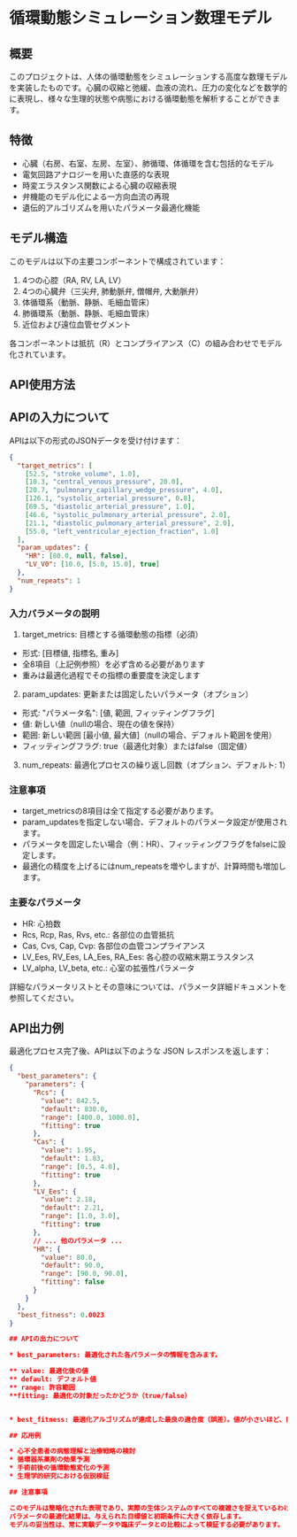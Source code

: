 # 循環動態シミュレーション数理モデル

## 概要

このプロジェクトは、人体の循環動態をシミュレーションする高度な数理モデルを実装したものです。心臓の収縮と弛緩、血液の流れ、圧力の変化などを数学的に表現し、様々な生理的状態や病態における循環動態を解析することができます。

## 特徴

- 心臓（右房、右室、左房、左室）、肺循環、体循環を含む包括的なモデル
- 電気回路アナロジーを用いた直感的な表現
- 時変エラスタンス関数による心臓の収縮表現
- 弁機能のモデル化による一方向血流の再現
- 遺伝的アルゴリズムを用いたパラメータ最適化機能

## モデル構造

このモデルは以下の主要コンポーネントで構成されています：

1. 4つの心腔（RA, RV, LA, LV）
2. 4つの心臓弁（三尖弁, 肺動脈弁, 僧帽弁, 大動脈弁）
3. 体循環系（動脈、静脈、毛細血管床）
4. 肺循環系（動脈、静脈、毛細血管床）
5. 近位および遠位血管セグメント

各コンポーネントは抵抗（R）とコンプライアンス（C）の組み合わせでモデル化されています。



## API使用方法

## APIの入力について
APIは以下の形式のJSONデータを受け付けます：
```json
{
  "target_metrics": [
    [52.5, "stroke_volume", 1.0],
    [10.3, "central_venous_pressure", 20.0],
    [20.7, "pulmonary_capillary_wedge_pressure", 4.0],
    [126.1, "systolic_arterial_pressure", 0.8],
    [69.5, "diastolic_arterial_pressure", 1.0],
    [46.6, "systolic_pulmonary_arterial_pressure", 2.0],
    [21.1, "diastolic_pulmonary_arterial_pressure", 2.0],
    [55.0, "left_ventricular_ejection_fraction", 1.0]
  ],
  "param_updates": {
    "HR": [80.0, null, false],
    "LV_V0": [10.0, [5.0, 15.0], true]
  },
  "num_repeats": 1
}
```
### 入力パラメータの説明

1. target_metrics: 目標とする循環動態の指標（必須）

* 形式: [目標値, 指標名, 重み]
* 全8項目（上記例参照）を必ず含める必要があります
* 重みは最適化過程でその指標の重要度を決定します

2. param_updates: 更新または固定したいパラメータ（オプション）

* 形式: "パラメータ名": [値, 範囲, フィッティングフラグ]
* 値: 新しい値（nullの場合、現在の値を保持）
* 範囲: 新しい範囲 [最小値, 最大値]（nullの場合、デフォルト範囲を使用）
* フィッティングフラグ: true（最適化対象）またはfalse（固定値）


3. num_repeats: 最適化プロセスの繰り返し回数（オプション、デフォルト: 1）

### 注意事項

* target_metricsの8項目は全て指定する必要があります。
* param_updatesを指定しない場合、デフォルトのパラメータ設定が使用されます。
* パラメータを固定したい場合（例：HR）、フィッティングフラグをfalseに設定します。
* 最適化の精度を上げるにはnum_repeatsを増やしますが、計算時間も増加します。

### 主要なパラメータ

* HR: 心拍数
* Rcs, Rcp, Ras, Rvs, etc.: 各部位の血管抵抗
* Cas, Cvs, Cap, Cvp: 各部位の血管コンプライアンス
* LV_Ees, RV_Ees, LA_Ees, RA_Ees: 各心腔の収縮末期エラスタンス
* LV_alpha, LV_beta, etc.: 心室の拡張性パラメータ

詳細なパラメータリストとその意味については、パラメータ詳細ドキュメントを参照してください。

## API出力例

最適化プロセス完了後、APIは以下のような JSON レスポンスを返します：

```json
{
  "best_parameters": {
    "parameters": {
      "Rcs": {
        "value": 842.5,
        "default": 830.0,
        "range": [400.0, 1000.0],
        "fitting": true
      },
      "Cas": {
        "value": 1.95,
        "default": 1.83,
        "range": [0.5, 4.0],
        "fitting": true
      },
      "LV_Ees": {
        "value": 2.18,
        "default": 2.21,
        "range": [1.0, 3.0],
        "fitting": true
      },
      // ... 他のパラメータ ...
      "HR": {
        "value": 80.0,
        "default": 90.0,
        "range": [90.0, 90.0],
        "fitting": false
      }
    }
  },
  "best_fitness": 0.0023
}

## APIの出力について

* best_parameters: 最適化された各パラメータの情報を含みます。

** value: 最適化後の値
** default: デフォルト値
** range: 許容範囲
**fitting: 最適化の対象だったかどうか（true/false）


* best_fitness: 最適化アルゴリズムが達成した最良の適合度（誤差）。値が小さいほど、目標の指標に近いことを意味します。

## 応用例

* 心不全患者の病態理解と治療戦略の検討
* 循環器系薬剤の効果予測
* 手術前後の循環動態変化の予測
* 生理学的研究における仮説検証

## 注意事項

このモデルは簡略化された表現であり、実際の生体システムのすべての複雑さを捉えているわけではありません。
パラメータの最適化結果は、与えられた目標値と初期条件に大きく依存します。
モデルの妥当性は、常に実験データや臨床データとの比較によって検証する必要があります。